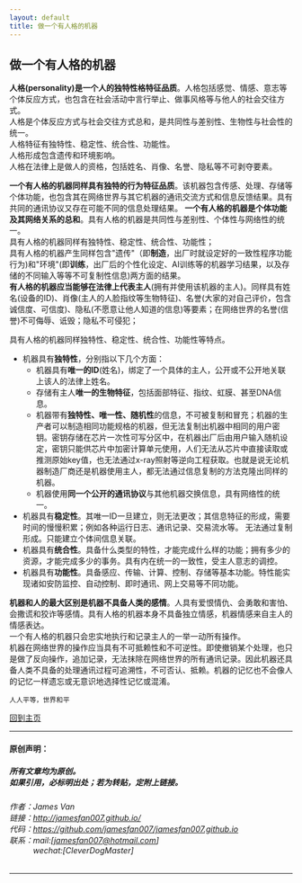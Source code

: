 ```yaml
---
layout: default
title: 做一个有人格的机器
---
```


## 做一个有人格的机器
**人格(personality)是一个人的独特性格特征品质**。人格包括感觉、情感、意志等个体反应方式，也包含在社会活动中言行举止、做事风格等与他人的社会交往方式。  
人格是个体反应方式与社会交往方式总和，是共同性与差别性、生物性与社会性的统一。  
人格特征有独特性、稳定性、统合性、功能性。  
人格形成包含遗传和环境影响。  
人格在法律上是做人的资格，包括姓名、肖像、名誉、隐私等不可剥夺要素。  

**一个有人格的机器同样具有独特的行为特征品质**。该机器包含传感、处理、存储等个体功能，也包含其在网络世界与其它机器的通讯交流方式和信息反馈结果。具有共同的通讯协议又存在可能不同的信息处理结果。 **一个有人格的机器是个体功能及其网络关系的总和**。具有人格的机器是共同性与差别性、个体性与网络性的统一。  
具有人格的机器同样有独特性、稳定性、统合性、功能性；  
具有人格的机器产生同样包含"遗传"（即**制造**，出厂时就设定好的一致性程序功能行为)和"环境"(即**训练**，出厂后的个性化设定、AI训练等的机器学习结果，以及存储的不同输入等等不可复制性信息)两方面的结果。  
**有人格的机器应当能够在法律上代表主人**(拥有并使用该机器的主人)。同样具有姓名(设备的ID)、肖像(主人的人脸指纹等生物特征)、名誉(大家的对自己评价，包含诚信度、可信度)、隐私(不愿意让他人知道的信息)等要素；在网络世界的名誉(信誉)不可侮辱、诋毁；隐私不可侵犯；   

具有人格的机器同样独特性、稳定性、统合性、功能性等特点。  
- 机器具有**独特性**，分别指以下几个方面：  
  - 机器具有**唯一的ID**(姓名)，绑定了一个具体的主人，公开或不公开地关联上该人的法律上姓名。  
  - 存储有主人**唯一的生物特征**，包括面部特征、指纹、虹膜、甚至DNA信息。  
  - 机器带有**独特性、唯一性、随机性**的信息，不可被复制和冒充；机器的生产者可以制造相同功能规格的机器，但无法复制出机器中相同的用户密钥。密钥存储在芯片一次性可写分区中，在机器出厂后由用户输入随机设定，密钥只能供芯片中加密计算单元使用，人们无法从芯片中直接读取或推测原始key值，也无法通过x-ray照射等逆向工程获取。也就是说无论机器制造厂商还是机器使用主人，都无法通过信息复制的方法克隆出同样的机器。  
  - 机器使用**同一个公开的通讯协议**与其他机器交换信息，具有网络性的统一。  
- 机器具有**稳定性**。其唯一ID一旦建立，则无法更改；其信息特征的形成，需要时间的慢慢积累；例如各种运行日志、通讯记录、交易流水等。 无法通过复制形成。只能建立个体间信息关联。  
- 机器具有**统合性**。具备什么类型的特性，才能完成什么样的功能；拥有多少的资源，才能完成多少的事务。具有内在统一的一致性，受主人意志的调控。  
- 机器具有**功能性**。具备感应、传输、计算、控制、存储等基本功能。特性能实现诸如安防监控、自动控制、即时通讯、网上交易等不同功能。  

**机器和人的最大区别是机器不具备人类的感情**。人具有爱恨情仇、会勇敢和害怕、会撒谎和狡诈等感情。具有人格的机器本身不具备独立情感，机器情感来自主人的情感表达。  
一个有人格的机器只会忠实地执行和记录主人的一举一动所有操作。  
机器在网络世界的操作应当具有不可抵赖性和不可逆性。即使撤销某个处理，也只是做了反向操作，追加记录，无法抹除在网络世界的所有通讯记录。因此机器还具备人类不具备的处理通讯过程可追溯性，不可否认、抵赖。机器的记忆也不会像人的记忆一样遗忘或无意识地选择性记忆或混淆。  



```
人人平等，世界和平
```

[回到主页](http://jamesfan007.github.io/)

---

#### 原创声明：

##### 所有文章均为原创。 <br/> 如果引用，必标明出处；若为转贴，定附上链接。

###### 作者：James Van <br/> 链接：http://jamesfan007.github.io/ <br/> 代码：https://github.com/jamesfan007/jamesfan007.github.io <br/> 联系：mail:[jamesfan007@hotmail.com]  <br/> &emsp;&emsp;&emsp;wechat:[CleverDogMaster]

---
